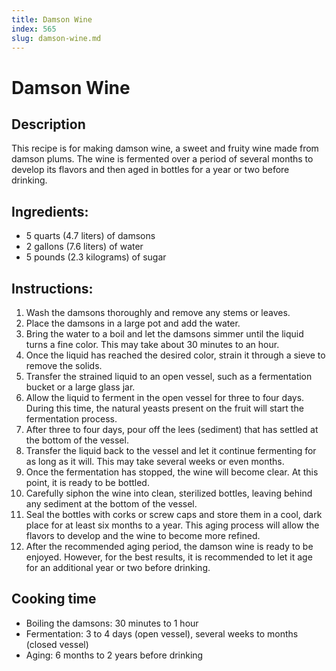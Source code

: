 ```yaml
---
title: Damson Wine
index: 565
slug: damson-wine.md
---
```


# Damson Wine

## Description
This recipe is for making damson wine, a sweet and fruity wine made from damson plums. The wine is fermented over a period of several months to develop its flavors and then aged in bottles for a year or two before drinking.

## Ingredients:
- 5 quarts (4.7 liters) of damsons
- 2 gallons (7.6 liters) of water
- 5 pounds (2.3 kilograms) of sugar

## Instructions:
1. Wash the damsons thoroughly and remove any stems or leaves.
2. Place the damsons in a large pot and add the water.
3. Bring the water to a boil and let the damsons simmer until the liquid turns a fine color. This may take about 30 minutes to an hour.
4. Once the liquid has reached the desired color, strain it through a sieve to remove the solids.
5. Transfer the strained liquid to an open vessel, such as a fermentation bucket or a large glass jar.
6. Allow the liquid to ferment in the open vessel for three to four days. During this time, the natural yeasts present on the fruit will start the fermentation process.
7. After three to four days, pour off the lees (sediment) that has settled at the bottom of the vessel.
8. Transfer the liquid back to the vessel and let it continue fermenting for as long as it will. This may take several weeks or even months.
9. Once the fermentation has stopped, the wine will become clear. At this point, it is ready to be bottled.
10. Carefully siphon the wine into clean, sterilized bottles, leaving behind any sediment at the bottom of the vessel.
11. Seal the bottles with corks or screw caps and store them in a cool, dark place for at least six months to a year. This aging process will allow the flavors to develop and the wine to become more refined.
12. After the recommended aging period, the damson wine is ready to be enjoyed. However, for the best results, it is recommended to let it age for an additional year or two before drinking.

## Cooking time
- Boiling the damsons: 30 minutes to 1 hour
- Fermentation: 3 to 4 days (open vessel), several weeks to months (closed vessel)
- Aging: 6 months to 2 years before drinking